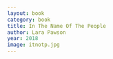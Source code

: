 ```yaml
---
layout: book
category: book
title: In The Name Of The People
author: Lara Pawson
year: 2018
image: itnotp.jpg
---
```

